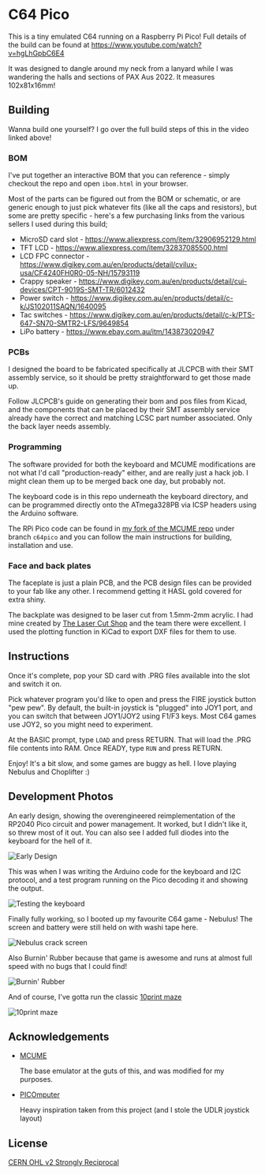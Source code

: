 
# C64 Pico

This is a tiny emulated C64 running on a Raspberry Pi Pico! Full details of the build can be found at https://www.youtube.com/watch?v=hgLhGpbC6E4

It was designed to dangle around my neck from a lanyard while I was wandering the halls and sections of PAX Aus 2022. It measures 102x81x16mm!


## Building

Wanna build one yourself? I go over the full build steps of this in the video linked above!


### BOM

I've put together an interactive BOM that you can reference - simply checkout the repo and open `ibom.html` in your browser.

Most of the parts can be figured out from the BOM or schematic, or are generic enough to just pick whatever fits (like all the caps and resistors), but some are pretty specific - here's a few purchasing links from the various sellers I used during this build;

* MicroSD card slot - https://www.aliexpress.com/item/32906952129.html
* TFT LCD - https://www.aliexpress.com/item/32837085500.html
* LCD FPC connector - https://www.digikey.com.au/en/products/detail/cvilux-usa/CF4240FH0R0-05-NH/15793119
* Crappy speaker - https://www.digikey.com.au/en/products/detail/cui-devices/CPT-9019S-SMT-TR/6012432
* Power switch - https://www.digikey.com.au/en/products/detail/c-k/JS102011SAQN/1640095
* Tac switches - https://www.digikey.com.au/en/products/detail/c-k/PTS-647-SN70-SMTR2-LFS/9649854
* LiPo battery - https://www.ebay.com.au/itm/143873020947


### PCBs

I designed the board to be fabricated specifically at JLCPCB with their SMT assembly service, so it should be pretty straightforward to get those made up.

Follow JLCPCB's guide on generating their bom and pos files from Kicad, and the components that can be placed by their SMT assembly service already have the correct and matching LCSC part number associated. Only the back layer needs assembly.


### Programming

The software provided for both the keyboard and MCUME modifications are not what I'd call "production-ready" either, and are really just a hack job. I might clean them up to be merged back one day, but probably not.

The keyboard code is in this repo underneath the keyboard directory, and can be programmed directly onto the ATmega328PB via ICSP headers using the Arduino software.

The RPi Pico code can be found in [my fork of the MCUME repo](https://github.com/silvervest/MCUME/tree/c64pico) under branch `c64pico` and you can follow the main instructions for building, installation and use.


### Face and back plates

The faceplate is just a plain PCB, and the PCB design files can be provided to your fab like any other. I recommend getting it HASL gold covered for extra shiny.

The backplate was designed to be laser cut from 1.5mm-2mm acrylic. I had mine created by [The Laser Cut Shop](https://thelasercutshop.com.au/) and the team there were excellent. I used the plotting function in KiCad to export DXF files for them to use.


## Instructions

Once it's complete, pop your SD card with .PRG files available into the slot and switch it on.

Pick whatever program you'd like to open and press the FIRE joystick button "pew pew". By default, the built-in joystick is "plugged" into JOY1 port, and you can switch that between JOY1/JOY2 using F1/F3 keys. Most C64 games use JOY2, so you might need to experiment.

At the BASIC prompt, type `LOAD` and press RETURN. That will load the .PRG file contents into RAM. Once READY, type `RUN` and press RETURN.

Enjoy! It's a bit slow, and some games are buggy as hell. I love playing Nebulus and Choplifter :)


## Development Photos

An early design, showing the overengineered reimplementation of the RP2040 Pico circuit and power management. It worked, but I didn't like it, so threw most of it out. You can also see I added full diodes into the keyboard for the hell of it.

![Early Design](images/early-design.jpg)

This was when I was writing the Arduino code for the keyboard and I2C protocol, and a test program running on the Pico decoding it and showing the output.

![Testing the keyboard](images/keyboard-testing.jpg)

Finally fully working, so I booted up my favourite C64 game - Nebulus! The screen and battery were still held on with washi tape here.

![Nebulus crack screen](images/first-full-test.jpg)

Also Burnin' Rubber because that game is awesome and runs at almost full speed with no bugs that I could find!

![Burnin' Rubber](images/burnin-rubber.jpg)

And of course, I've gotta run the classic [10print maze](https://10print.org/)

![10print maze](images/running-maze.jpg)


## Acknowledgements

 - [MCUME](https://github.com/Jean-MarcHarvengt/MCUME)

    The base emulator at the guts of this, and was modified for my purposes.

 - [PICOmputer](https://github.com/bobricius/PICOmputer)

    Heavy inspiration taken from this project (and I stole the UDLR joystick layout)


## License

[CERN OHL v2 Strongly Reciprocal](https://choosealicense.com/licenses/cern-ohl-s-2.0/)

